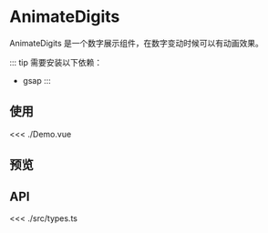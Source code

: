 <script setup lang="ts">
import Demo from './Demo.vue'
</script>

# AnimateDigits

AnimateDigits 是一个数字展示组件，在数字变动时候可以有动画效果。

::: tip
需要安装以下依赖：

+ gsap
:::

## 使用

<<< ./Demo.vue

## 预览

<ClientOnly>
  <Demo />
</ClientOnly>

## API

<<< ./src/types.ts
